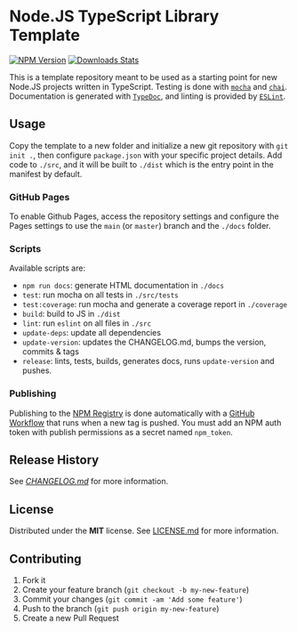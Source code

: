 # Node.JS TypeScript Library Template

[![NPM Version][npm-image]][npm-url]
[![Downloads Stats][npm-downloads]][npm-url]

This is a template repository meant to be used as a starting point for new
Node.JS projects written in TypeScript. Testing is done with
[`mocha`](https://mochajs.org/) and [`chai`](https://www.chaijs.com/).
Documentation is generated with [`TypeDoc`](https://typedoc.org/), and linting
is provided by [`ESLint`](https://eslint.org/).

## Usage

Copy the template to a new folder and initialize a new git repository with `git
init .`, then configure `package.json` with your specific project details. Add
code to `./src`, and it will be built to `./dist` which is the entry point in
the manifest by default.

### GitHub Pages

To enable Github Pages, access the repository settings and configure the Pages
settings to use the `main` (or `master`) branch and the `./docs` folder.

### Scripts

Available scripts are:

- `npm run docs`: generate HTML documentation in `./docs`
- `test`: run mocha on all tests in `./src/tests`
- `test:coverage`: run mocha and generate a coverage report in `./coverage`
- `build`: build to JS in `./dist`
- `lint`: run `eslint` on all files in `./src`
- `update-deps`: update all dependencies
- `update-version`: updates the CHANGELOG.md, bumps the version, commits & tags
- `release`: lints, tests, builds, generates docs, runs `update-version` and
  pushes.

### Publishing

Publishing to the [NPM Registry](http://npmjs.com/) is done automatically with
a [GitHub Workflow](./.github/workflows/npm-publish.yml) that runs when a new
tag is pushed. You must add an NPM auth token with publish permissions as a
secret named `npm_token`.

## Release History

See _[CHANGELOG.md](./CHANGELOG.md)_ for more information.

## License

Distributed under the **MIT** license. See [LICENSE.md](./LICENSE.md) for more
information.

## Contributing

1. Fork it
2. Create your feature branch (`git checkout -b my-new-feature`)
3. Commit your changes (`git commit -am 'Add some feature'`)
4. Push to the branch (`git push origin my-new-feature`)
5. Create a new Pull Request

[npm-image]: https://img.shields.io/npm/v/@f3rno64/node-ts-lib-template.svg?style=flat-square
[npm-url]: https://npmjs.org/package/@f3rno64/node-ts-lib-template
[npm-downloads]: https://img.shields.io/npm/dm/@f3rno64/node-ts-lib-template.svg?style=flat-square
